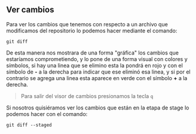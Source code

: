 ## Ver cambios

Para ver los cambios que tenemos con respecto a un archivo que modificamos del repositorio lo podemos hacer mediante el comando:

`
git diff
`

De esta manera nos mostrara de una forma "gráfica" los cambios que estaríamos comprometiendo, y lo pone de una forma visual con colores y símbolos, si hay una linea que se elimino esta la pondrá en rojo y con el símbolo de **-** a la derecha para indicar que ese eliminó esa linea, y si por el contrario se agrega una linea esta aparece en verde con el símbolo **+** a la derecha.

> Para salir del visor de cambios presionamos la tecla `q`

Si nosotros quisiéramos ver los cambios que están en la etapa de stage lo podemos hacer con el comando:

`
git diff --staged
`
